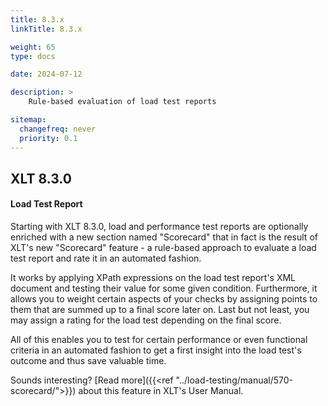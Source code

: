 ```yaml
---
title: 8.3.x
linkTitle: 8.3.x

weight: 65
type: docs

date: 2024-07-12

description: >
    Rule-based evaluation of load test reports

sitemap:
  changefreq: never
  priority: 0.1
---
```


## XLT 8.3.0

#### Load Test Report

Starting with XLT 8.3.0, load and performance test reports are optionally enriched with a new section named "Scorecard" that in fact is the result of XLT's new "Scorecard" feature - a rule-based approach to evaluate a load test report and rate it in an automated fashion.

It works by applying XPath expressions on the load test report's XML document and testing their value for some given condition. Furthermore, it allows you to weight certain aspects of your checks by assigning points to them that are summed up to a final score later on.
Last but not least, you may assign a rating for the load test depending on the final score.

All of this enables you to test for certain performance or even functional criteria in an automated fashion to get a first insight into the load test's outcome and thus save valuable time.

Sounds interesting? [Read more]({{<ref "../load-testing/manual/570-scorecard/">}}) about this feature in XLT's User Manual.
